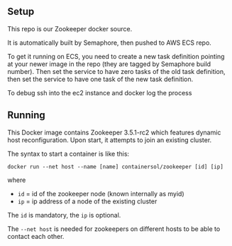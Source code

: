 ## Setup

This repo is our Zookeeper docker source. 

It is automatically built by Semaphore, then pushed to AWS ECS repo.

To get it running on ECS, you need to create a new task definition pointing at your newer image in the repo (they are tagged by Semaphore build number). Then set the service to have zero tasks of the old task definition, then set the service to have one task of the new task definition.

To debug ssh into the ec2 instance and docker log the process


## Running

This Docker image contains Zookeeper 3.5.1-rc2 which features dynamic host reconfiguration. Upon start, it attempts to join an existing cluster.

The syntax to start a container is like this:

  `docker run --net host --name [name] containersol/zookeeper [id] [ip]`
  
where 
  - `id` = id of the zookeeper node (known internally as myid)
  - `ip` = ip address of a node of the existing cluster
  
The `id` is mandatory, the `ip` is optional.

The `--net host` is needed for zookeepers on different hosts to be able to contact each other.
